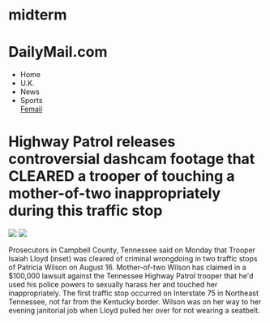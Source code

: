 # midterm 
<!DOCTYPE html>
<html>  
<Oscars2018> 
	<title> Home-DailyMail</title>  
	<link href="https://fonts.googleapis.com/css?family=Montserrat" rel="stylesheet"> 
	<link href="https//fonts.googleapis.com/css?family=OldEnglish" rel="stylesheet"> 
	<link rel="stylesheet" type="text/css" href="reset.midterm.css"> 
	<link rel="stylesheet" type='text/css' href="style.midterm.css"> 
			</head>
<title> </title> 
<body>
	<h1 href="https://fonts.googleapis.com/css?family=Montserrat" rel="stylesheet">DailyMail.com</h1> 
			<div id="menu">
  <ul>
    <li>Home</li> 
    <li>U.K.</li> 
    <li>News</li> 
    <li>Sports</li>
  <a href="article.html">Femail</a> 
  </ul>
</div> 
<h1><div id="overlay"></div> Highway Patrol releases controversial dashcam footage that CLEARED a trooper of touching a mother-of-two inappropriately during this traffic stop </h1>  
<img src="http://i.dailymail.co.uk/i/newpix/2018/03/06/06/49E9353000000578-5466987-image-m-7_1520319529914.jpg"> 
<img src= "http://i.dailymail.co.uk/i/newpix/2018/03/06/07/49E9346600000578-5466987-image-a-8_1520319656170.jpg"> 
<p> Prosecutors in Campbell County, Tennessee said on Monday that Trooper Isaiah Lloyd (inset) was cleared of criminal wrongdoing in two traffic stops of Patricia Wilson on August 16. Mother-of-two Wilson has claimed in a $100,000 lawsuit against the Tennessee Highway Patrol trooper that he'd used his police powers to sexually harass her and touched her inappropriately. The first traffic stop occurred on Interstate 75 in Northeast Tennessee, not far from the Kentucky border. Wilson was on her way to her evening janitorial job when Lloyd pulled her over for not wearing a seatbelt.</p> 
</body> 
